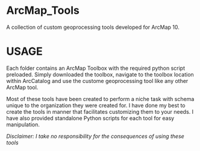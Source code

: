 # ArcMap_Tools
A collection of custom geoprocessing tools developed for ArcMap 10.

# USAGE
Each folder contains an ArcMap Toolbox with the required python script preloaded. Simply downloaded
the toolbox, navigate to the toolbox location within ArcCatalog and use the custome geoprocessing
tool like any other ArcMap tool. 

Most of these tools have been created to perform a niche task with schema unique to the
organization they were created for. I have done my best to create the tools in manner that 
facilitates customizing them to your needs. I have also provided standalone Python scripts for each
tool for easy manipulation.

_Disclaimer: I take no responsibility for the consequences of using these tools_


